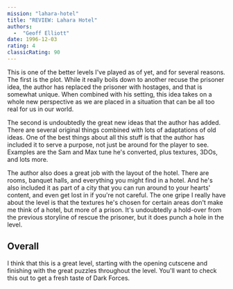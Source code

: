 ```yaml
---
mission: "lahara-hotel"
title: "REVIEW: Lahara Hotel"
authors: 
  -  "Geoff Elliott"
date: 1996-12-03
rating: 4
classicRating: 90
---
```


This is one of the better levels I've played as of yet, and for several reasons. The first is the plot. While it really boils down to another recuse the prisoner idea, the author has replaced the prisoner with hostages, and that is somewhat unique. When combined with his setting, this idea takes on a whole new perspective as we are placed in a situation that can be all too real for us in our world.

The second is undoubtedly the great new ideas that the author has added. There are several original things combined with lots of adaptations of old ideas. One of the best things about all this stuff is that the author has included it to serve a purpose, not just be around for the player to see. Examples are the Sam and Max tune he's converted, plus textures, 3DOs, and lots more.

The author also does a great job with the layout of the hotel. There are rooms, banquet halls, and everything you might find in a hotel. And he's also included it as part of a city that you can run around to your hearts' content, and even get lost in if you're not careful. The one gripe I really have about the level is that the textures he's chosen for certain areas don't make me think of a hotel, but more of a prison. It's undoubtedly a hold-over from the previous storyline of rescue the prisoner, but it does punch a hole in the level.

## Overall

I think that this is a great level, starting with the opening cutscene and finishing with the great puzzles throughout the level. You'll want to check this out to get a fresh taste of Dark Forces.
